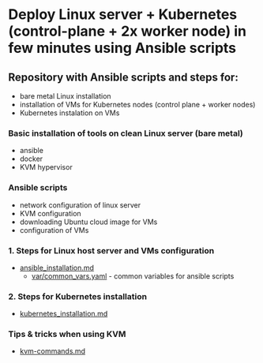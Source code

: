 
# Deploy Linux server + Kubernetes (control-plane + 2x worker node) in few minutes using Ansible scripts
## Repository with Ansible scripts and steps for:
- bare metal Linux installation
- installation of VMs for Kubernetes nodes (control plane + worker nodes)
- Kubernetes instalation on VMs
  
### Basic installation of tools on clean Linux server (bare metal)
- ansible
- docker
- KVM hypervisor

### Ansible scripts
- network configuration of linux server
- KVM configuration
- downloading Ubuntu cloud image for VMs
- configuration of VMs

### 1. Steps for Linux host server and VMs configuration
- [ansible_installation.md](ansible_installation.md)
    - [var/common_vars.yaml](var/common_vars.yaml) - common variables for ansible scripts

### 2. Steps for Kubernetes installation
- [kubernetes_installation.md](kubernetes_installation.md)

### Tips & tricks when using KVM
- [kvm-commands.md](kvm-commands.md)
